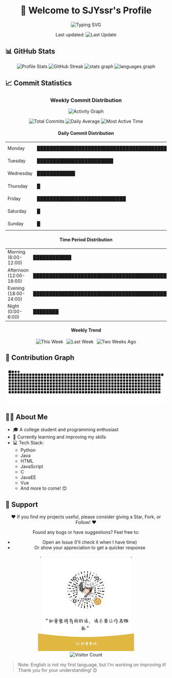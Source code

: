 <div align="center">
  <h1>👋 Welcome to SJYssr's Profile</h1>
  
  <img src="https://readme-typing-svg.demolab.com?font=Fira+Code&pause=1000&center=true&vCenter=true&width=435&lines=Welcome+to+SJYssr%F0%9F%98%8A" alt="Typing SVG" />
  
  <p>Last updated: <img src="https://img.shields.io/github/last-commit/SJYssr/SJYssr?label=Last%20Update&style=flat" alt="Last Update" /></p>
</div>

## 📊 GitHub Stats

<div align="center">
  <img src="https://github-widgetbox.vercel.app/api/profile?username=SJYssr&data=followers,repositories,stars,commits" alt="Profile Stats" onerror="this.src='https://img.shields.io/badge/Profile-Stats-blue'" />
  
  <img src="https://github-readme-streak-stats.herokuapp.com?user=SJYssr&theme=dark&hide_border=false&locale=en&short_numbers=false" alt="GitHub Streak" onerror="this.src='https://img.shields.io/badge/Streak-Stats-green'" />
  
  <img src="https://github-readme-stats.vercel.app/api?username=SJYssr&hide_title=false&hide_rank=false&show_icons=true&include_all_commits=true&count_private=true&disable_animations=false&theme=default&locale=en&hide_border=false" height="150" alt="stats graph" onerror="this.src='https://img.shields.io/badge/Stats-Graph-yellow'" />
  
  <img src="https://github-readme-stats.vercel.app/api/top-langs?username=SJYssr&locale=en&hide_title=false&layout=compact&card_width=320&langs_count=5&theme=default&hide_border=true" height="150" alt="languages graph" onerror="this.src='https://img.shields.io/badge/Languages-Graph-red'" />
</div>


## 📈 Commit Statistics

<div align="center">
  <h3>Weekly Commit Distribution</h3>
  
  <img src="https://github-readme-activity-graph.vercel.app/graph?username=SJYssr&theme=github-compact" alt="Activity Graph" />
  
  <p>
    <img src="https://img.shields.io/badge/Total%20Commits-30-orange" alt="Total Commits" />
    <img src="https://img.shields.io/badge/Daily%20Average-7.5-blue" alt="Daily Average" />
    <img src="https://img.shields.io/badge/Most%20Active-Evening-green" alt="Most Active Time" />
  </p>
  
  <h4>Daily Commit Distribution</h4>
  <table>
    <tr>
      <td style="width: 100px;">Monday</td>
      <td style="width: 300px;">████████████████████████████████████████████████████████████</td>
      <td style="text-align: right;">16 (53.3%)</td>
    </tr>
    <tr>
      <td>Tuesday</td>
      <td>████████████████████████</td>
      <td style="text-align: right;">6 (20.0%)</td>
    </tr>
    <tr>
      <td>Wednesday</td>
      <td>████████████</td>
      <td style="text-align: right;">3 (10.0%)</td>
    </tr>
    <tr>
      <td>Thursday</td>
      <td>█</td>
      <td style="text-align: right;">0 (0.0%)</td>
    </tr>
    <tr>
      <td>Friday</td>
      <td>████████████████████████████</td>
      <td style="text-align: right;">5 (16.7%)</td>
    </tr>
    <tr>
      <td>Saturday</td>
      <td>█</td>
      <td style="text-align: right;">0 (0.0%)</td>
    </tr>
    <tr>
      <td>Sunday</td>
      <td>█</td>
      <td style="text-align: right;">0 (0.0%)</td>
    </tr>
  </table>
  
  <h4>Time Period Distribution</h4>
  <table>
    <tr>
      <td style="width: 150px;">Morning (6:00-12:00)</td>
      <td style="width: 300px;">████████████</td>
      <td style="text-align: right;">3 (10.0%)</td>
    </tr>
    <tr>
      <td>Afternoon (12:00-18:00)</td>
      <td>███████████████████████████████████████████████</td>
      <td style="text-align: right;">11 (36.7%)</td>
    </tr>
    <tr>
      <td>Evening (18:00-24:00)</td>
      <td>███████████████████████████████████████████████████████████</td>
      <td style="text-align: right;">14 (46.7%)</td>
    </tr>
    <tr>
      <td>Night (0:00-6:00)</td>
      <td>████████</td>
      <td style="text-align: right;">2 (6.7%)</td>
    </tr>
  </table>
  
  <h4>Weekly Trend</h4>
  <div style="display: flex; justify-content: center; flex-wrap: wrap; gap: 10px;">
    <img src="https://img.shields.io/badge/This%20Week-16%20commits-blue" alt="This Week" />
    <img src="https://img.shields.io/badge/Last%20Week-14%20commits-green" alt="Last Week" />
    <img src="https://img.shields.io/badge/Two%20Weeks%20Ago-0%20commits-yellow" alt="Two Weeks Ago" />
  </div>
</div>

## 🐍 Contribution Graph

<div align="center">
  <img src="https://raw.githubusercontent.com/SJYssr/SJYssr/output/github-contribution-grid-snake.svg" alt="Snake animation" />
</div>

## 👨‍💻 About Me

- 🎓 A college student and programming enthusiast
- 🌱 Currently learning and improving my skills
- 💻 Tech Stack:
  - Python
  - Java
  - HTML
  - JavaScript
  - C
  - JavaEE
  - Vue
  - And more to come! 😊

## 🌟 Support

<div align="center">
  <p>❤️ If you find my projects useful, please consider giving a Star, Fork, or Follow! ❤️</p>
  
  <p>Found any bugs or have suggestions? Feel free to:</p>
  <ul>
    <li>Open an Issue (I'll check it when I have time)</li>
    <li>Or show your appreciation to get a quicker response</li>
  </ul>
  
  <img src="https://github.com/SJYssr/img/raw/main/1/zanshang.jpg" alt="Appreciation" width="300" />
</div>

<div align="center">
  <img src="https://profile-counter.glitch.me/SJYssr/count.svg" alt="Visitor Count" />
</div>

> Note: English is not my first language, but I'm working on improving it! Thank you for your understanding! 😊
